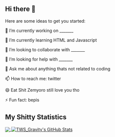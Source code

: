 ## Hi there 👋
Here are some ideas to get you started:

🔭 I’m currently working on _______

🌱 I’m currently learning HTML and Javascript

👯 I’m looking to collaborate with _______

🤔 I’m looking for help with _______

💬 Ask me about anything thats not related to coding

📫 How to reach me: twitter 

😄 Eat Shit Zemyoro still love you tho

⚡ Fun fact: bepis

## My Shitty Statistics 
<a href="#stats">
  <img align="center" src="https://github-readme-stats.vercel.app/api/top-langs/?username=TWSGravity&hide=Makefile&theme=react">
</a>
<a href="#stats">
  <img align="center" src="https://github-readme-stats.vercel.app/api?username=TWSGravity&show_icons=true&line_height=33.5&count_private=true&theme=react" alt="TWS_Gravity's GitHub Stats">
</a>
